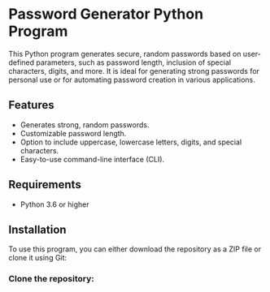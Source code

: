 # Password Generator Python Program

This Python program generates secure, random passwords based on user-defined parameters, such as password length, inclusion of special characters, digits, and more. It is ideal for generating strong passwords for personal use or for automating password creation in various applications.

## Features
- Generates strong, random passwords.
- Customizable password length.
- Option to include uppercase, lowercase letters, digits, and special characters.
- Easy-to-use command-line interface (CLI).

## Requirements
- Python 3.6 or higher

## Installation

To use this program, you can either download the repository as a ZIP file or clone it using Git:

### Clone the repository:
```bash

